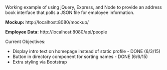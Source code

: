 Working example of using jQuery, Express, and Node to provide an address book interface that polls
a JSON file for employee information.

**Mockup:**
http://localhost:8080/mockup/

**Employee Data:**
		http://localhost:8080/api/people

Current Objectives: 
* Display intro text on homepage instead of static profile - DONE (6/3/15)
* Button in directory component for sorting names - DONE (6/6/15)
* Extra styling via Bootstrap

